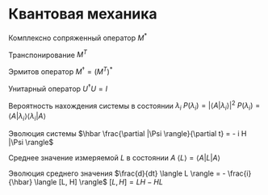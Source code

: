 # Квантовая механика

Комплексно сопряженный оператор
$M^*$

Транспонирование
$M^T$

Эрмитов оператор
$M^{\dagger} = (M^T)^*$

Унитарный оператор
$U^{\dagger}U = I$

Вероятность нахождения системы в состоянии $\lambda_i$
$P(\lambda_i) = | \langle A|\lambda_i \rangle |^2$
$P(\lambda_i) = \langle A|\lambda_i \rangle \langle \lambda_i | A \rangle$

Эволюция системы
$\hbar \frac{\partial |\Psi \rangle}{\partial t} = - i H |\Psi \rangle$

Среднее значение измеряемой $L$ в состоянии $А$
$\langle L \rangle = \langle A | L | A \rangle$

Эволюция среднего значения
$\frac{d}{dt} \langle L \rangle = - \frac{i}{\hbar} \langle [L, H] \rangle$
$[L, H] = LH - HL$
